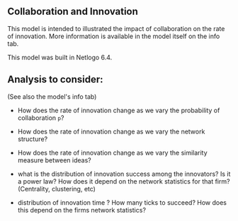 ## Collaboration and Innovation

This model is intended to illustrated the impact of collaboration on the rate of innovation. More information is available in the model itself on the info tab. 

This model was built in Netlogo 6.4.
 
## Analysis to consider:

(See also the model's info tab)

* How does the rate of innovation change as we vary the probability of collaboration `p`?

* How does the rate of innovation change as we vary the network structure?

* How does the rate of innovation change as we vary the similarity measure between ideas?

* what is the distribution of innovation success among the innovators?  Is it a power law? How does it depend on the network statistics for that firm? (Centrality, clustering, etc)

* distribution of innovation time  ? How many ticks to succeed?  How does this depend on the firms network statistics?  